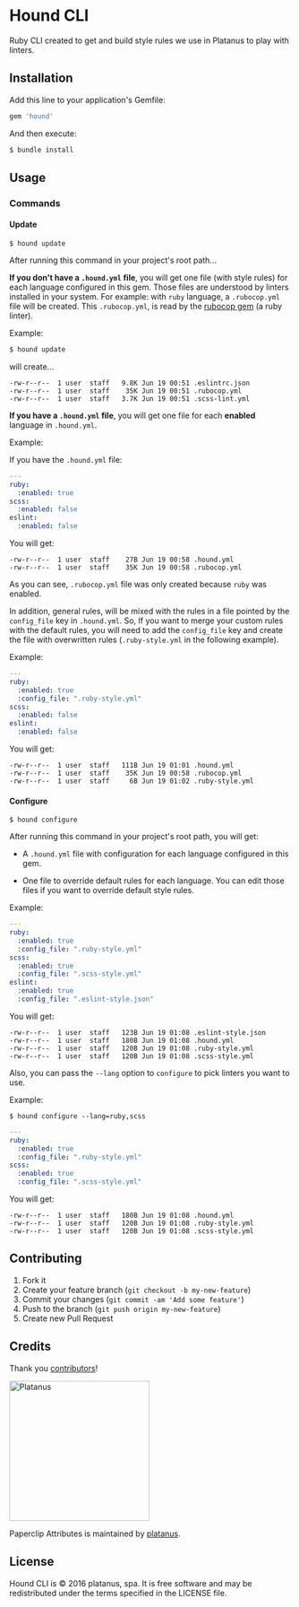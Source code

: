# Hound CLI

Ruby CLI created to get and build style rules we use in Platanus to play with linters.

## Installation

Add this line to your application's Gemfile:

```ruby
gem 'hound'
```

And then execute:

```bash
$ bundle install
```

## Usage

### Commands

#### Update

```
$ hound update
```

After running this command in your project's root path...

**If you don't have a `.hound.yml` file**, you will get one file (with style rules) for each language configured in this gem. Those files are understood by linters installed in your system. For example: with `ruby` language, a `.rubocop.yml` file will be created. This `.rubocop.yml`, is read by the [rubocop gem](https://github.com/bbatsov/rubocop) (a ruby linter).

Example:

```bash
$ hound update
```

will create...

```
-rw-r--r--  1 user  staff   9.8K Jun 19 00:51 .eslintrc.json
-rw-r--r--  1 user  staff    35K Jun 19 00:51 .rubocop.yml
-rw-r--r--  1 user  staff   3.7K Jun 19 00:51 .scss-lint.yml
```

**If you have a `.hound.yml` file**, you will get one file for each **enabled** language in `.hound.yml`.

Example:

If you have the `.hound.yml` file:

```yaml
---
ruby:
  :enabled: true
scss:
  :enabled: false
eslint:
  :enabled: false
```

You will get:

```
-rw-r--r--  1 user  staff    27B Jun 19 00:58 .hound.yml
-rw-r--r--  1 user  staff    35K Jun 19 00:58 .rubocop.yml
```

As you can see, `.rubocop.yml` file was only created because `ruby` was enabled.

In addition, general rules, will be mixed with the rules in a file pointed by the `config_file` key in `.hound.yml`.
So, If you want to merge your custom rules with the default rules, you will need to add the `config_file` key and create the file with overwritten rules (`.ruby-style.yml` in the following example).

Example:

```yaml
---
ruby:
  :enabled: true
  :config_file: ".ruby-style.yml"
scss:
  :enabled: false
eslint:
  :enabled: false
```

You will get:

```
-rw-r--r--  1 user  staff   111B Jun 19 01:01 .hound.yml
-rw-r--r--  1 user  staff    35K Jun 19 00:58 .rubocop.yml
-rw-r--r--  1 user  staff     6B Jun 19 01:02 .ruby-style.yml
```

#### Configure

```
$ hound configure
```

After running this command in your project's root path, you will get:

- A `.hound.yml` file with configuration for each language configured in this gem.

- One file to override default rules for each language. You can edit those files if you want to override default style rules.

Example:

```yaml
---
ruby:
  :enabled: true
  :config_file: ".ruby-style.yml"
scss:
  :enabled: true
  :config_file: ".scss-style.yml"
eslint:
  :enabled: true
  :config_file: ".eslint-style.json"
```

You will get:

```
-rw-r--r--  1 user  staff   123B Jun 19 01:08 .eslint-style.json
-rw-r--r--  1 user  staff   180B Jun 19 01:08 .hound.yml
-rw-r--r--  1 user  staff   120B Jun 19 01:08 .ruby-style.yml
-rw-r--r--  1 user  staff   120B Jun 19 01:08 .scss-style.yml
```

Also, you can pass the `--lang` option to `configure` to pick linters you want to use.

Example:

```
$ hound configure --lang=ruby,scss
```

```yaml
---
ruby:
  :enabled: true
  :config_file: ".ruby-style.yml"
scss:
  :enabled: true
  :config_file: ".scss-style.yml"
```

You will get:

```
-rw-r--r--  1 user  staff   180B Jun 19 01:08 .hound.yml
-rw-r--r--  1 user  staff   120B Jun 19 01:08 .ruby-style.yml
-rw-r--r--  1 user  staff   120B Jun 19 01:08 .scss-style.yml
```

## Contributing

1. Fork it
2. Create your feature branch (`git checkout -b my-new-feature`)
3. Commit your changes (`git commit -am 'Add some feature'`)
4. Push to the branch (`git push origin my-new-feature`)
5. Create new Pull Request

## Credits

Thank you [contributors](https://github.com/platanus/hound-cli/graphs/contributors)!

<img src="http://platan.us/gravatar_with_text.png" alt="Platanus" width="250"/>

Paperclip Attributes is maintained by [platanus](http://platan.us).

## License

Hound CLI is © 2016 platanus, spa. It is free software and may be redistributed under the terms specified in the LICENSE file.
